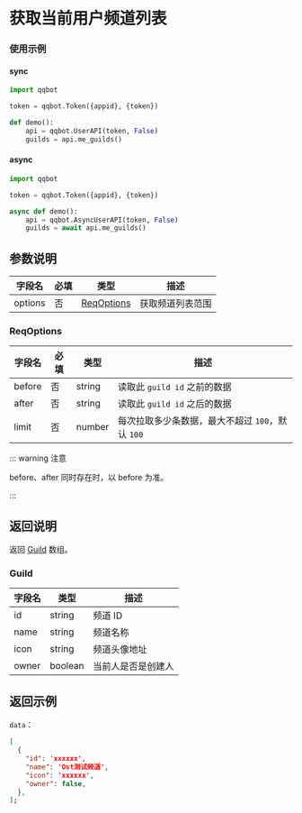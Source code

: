 # 获取当前用户频道列表

### 使用示例
#### sync
```python
import qqbot

token = qqbot.Token({appid}, {token})

def demo():
    api = qqbot.UserAPI(token, False)
    guilds = api.me_guilds()
```

#### async
```python
import qqbot

token = qqbot.Token({appid}, {token})

async def demo():
    api = qqbot.AsyncUserAPI(token, False)
    guilds = await api.me_guilds()
```


## 参数说明

| 字段名  | 必填 | 类型                      | 描述             |
| ------- | ---- | ------------------------- | ---------------- |
| options | 否   | [ReqOptions](#reqoptions) | 获取频道列表范围 |

### ReqOptions

| 字段名 | 必填 | 类型   | 描述                                             |
| ------ | ---- | ------ | ------------------------------------------------ |
| before | 否   | string | 读取此 `guild id` 之前的数据                           |
| after  | 否   | string | 读取此 `guild id` 之后的数据                           |
| limit  | 否   | number | 每次拉取多少条数据，最大不超过 `100`，默认 `100` |

::: warning 注意

before、after 同时存在时，以 before 为准。

:::

## 返回说明

返回 [Guild](#guild) 数组。

### Guild

| 字段名 | 类型    | 描述               |
| ------ | ------- | ------------------ |
| id     | string  | 频道 ID            |
| name   | string  | 频道名称           |
| icon   | string  | 频道头像地址       |
| owner  | boolean | 当前人是否是创建人 |

## 返回示例

`data`：

```json
[
  {
    "id": 'xxxxxx',
    "name": 'Ost测试频道',
    "icon": 'xxxxxx',
    "owner": false,
  },
];
```
